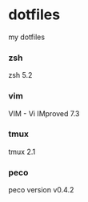 # dotfiles
my dotfiles

### zsh
zsh 5.2

### vim
VIM - Vi IMproved 7.3

### tmux
tmux 2.1

### peco
peco version v0.4.2
